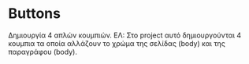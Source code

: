 # Buttons
Δημιουργία 4 απλών κουμπιών.
ΕΛ: Στο project αυτό δημιουργούνται 4 κουμπια τα οποία αλλάζουν το χρώμα της σελίδας (body) και της παραγράφου (body). 
